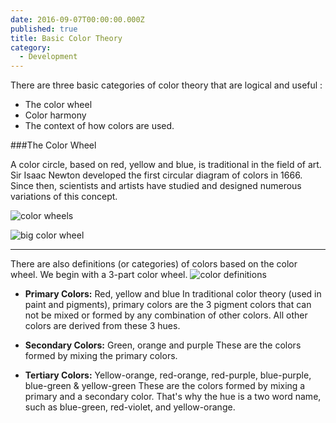 ```yaml
---
date: 2016-09-07T00:00:00.000Z
published: true
title: Basic Color Theory
category:
  - Development
---
```

There are three basic categories of color theory that are logical and useful : 

* The color wheel
* Color harmony
* The context of how colors are used.

###The Color Wheel


A color circle, based on red, yellow and blue, is traditional in the field of art. Sir Isaac Newton developed the first circular diagram of colors in 1666. Since then, scientists and artists have studied and designed numerous variations of this concept.

![color wheels](https://oss.adm.ntu.edu.sg/devanshi001/wp-content/uploads/sites/275/2015/10/Screen-Shot-2015-10-25-at-10.17.41-PM-copy.jpg)

![big color wheel](http://homekano.com/wp-content/uploads/2016/05/new-the-ultimate-color-combinations-cheat-sheet-with-regard-to-combination-color-for-green.jpg)

---

There are also definitions (or categories) of colors based on the color wheel. We begin with a 3-part color wheel.
![color definitions](http://mbitwebpagedesign.com/wp-content/uploads/2014/07/colorwheel.jpg)

* **Primary Colors:** Red, yellow and blue
In traditional color theory (used in paint and pigments), primary colors are the 3 pigment colors that can not be mixed or formed by any combination of other colors. All other colors are derived from these 3 hues. 

* **Secondary Colors:** Green, orange and purple
These are the colors formed by mixing the primary colors.

* **Tertiary Colors:** Yellow-orange, red-orange, red-purple, blue-purple, blue-green & yellow-green
These are the colors formed by mixing a primary and a secondary color. That's why the hue is a two word name, such as blue-green, red-violet, and yellow-orange.
